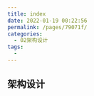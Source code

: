 ```yaml
---
title: index
date: 2022-01-19 00:22:56
permalink: /pages/79071f/
categories: 
  - 02架构设计
tags: 
  - 
---
```


## 架构设计
